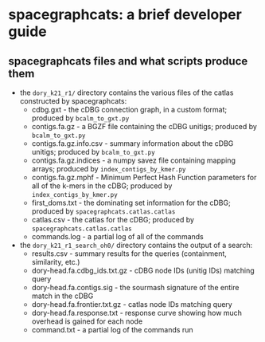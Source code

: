 # spacegraphcats: a brief developer guide

## spacegraphcats files and what scripts produce them

* the `dory_k21_r1/` directory contains the various files of the catlas constructed by spacegraphcats:
    * cdbg.gxt - the cDBG connection graph, in a custom format; produced by `bcalm_to_gxt.py`
    * contigs.fa.gz - a BGZF file containing the cDBG unitigs; produced by `bcalm_to_gxt.py`
    * contigs.fa.gz.info.csv - summary information about the cDBG unitigs; produced by `bcalm_to_gxt.py`
    * contigs.fa.gz.indices - a numpy savez file containing mapping arrays; produced by `index_contigs_by_kmer.py`
    * contigs.fa.gz.mphf - Minimum Perfect Hash Function parameters for all of the k-mers in the cDBG; produced by `index_contigs_by_kmer.py`
    * first_doms.txt - the dominating set information for the cDBG; produced by `spacegraphcats.catlas.catlas`
    * catlas.csv - the catlas for the cDBG; produced by `spacegraphcats.catlas.catlas`
    * commands.log - a partial log of all of the commands
* the `dory_k21_r1_search_oh0/` directory contains the output of a search:
    * results.csv - summary results for the queries (containment, similarity, etc.)
    * dory-head.fa.cdbg_ids.txt.gz - cDBG node IDs (unitig IDs) matching query
    * dory-head.fa.contigs.sig - the sourmash signature of the entire match in the cDBG
    * dory-head.fa.frontier.txt.gz - catlas node IDs matching query
    * dory-head.fa.response.txt - response curve showing how much overhead is gained for each node
    * command.txt - a partial log of the commands run

